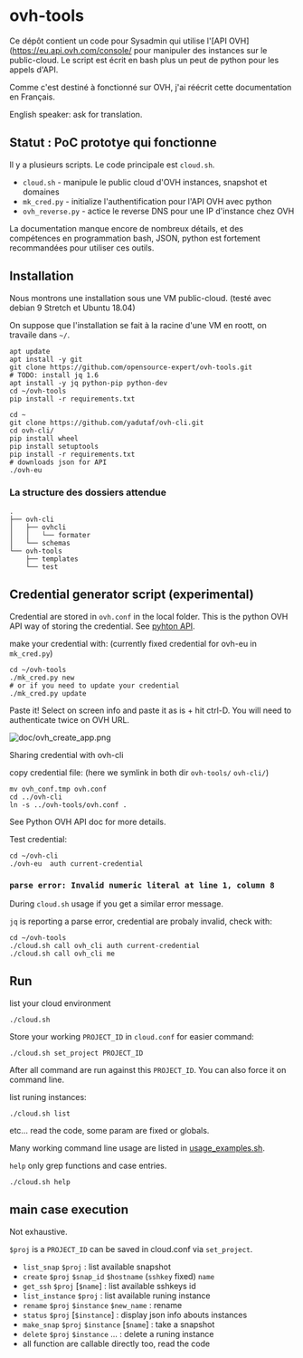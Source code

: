 # ovh-tools

Ce dépôt contient un code pour Sysadmin qui utilise l'[API OVH](https://eu.api.ovh.com/console/ pour manipuler des instances sur le public-cloud. Le script est écrit en bash plus un peut de python pour les appels d'API.

Comme c'est destiné à fonctionné sur OVH, j'ai réécrit cette documentation en Français.

English speaker: ask for translation.

## Statut : PoC prototye qui fonctionne

Il y a plusieurs scripts. Le code principale est `cloud.sh`.

* `cloud.sh` - manipule le public cloud d'OVH instances, snapshot et domaines
* `mk_cred.py` -  initialize l'authentification pour l'API OVH avec python
* `ovh_reverse.py` - actice le reverse DNS pour une IP d'instance chez OVH

La documentation manque encore de nombreux détails, et des compétences en programmation bash, JSON, python est fortement recommandées pour utiliser ces outils.

## Installation

Nous montrons une installation sous une VM public-cloud. (testé avec debian 9 Stretch et Ubuntu 18.04)

On suppose que l'installation se fait à la racine d'une VM en roott, on travaile dans `~/`.

```
apt update
apt install -y git
git clone https://github.com/opensource-expert/ovh-tools.git
# TODO: install jq 1.6
apt install -y jq python-pip python-dev
cd ~/ovh-tools
pip install -r requirements.txt
```

~~~
cd ~
git clone https://github.com/yadutaf/ovh-cli.git
cd ovh-cli/
pip install wheel
pip install setuptools
pip install -r requirements.txt
# downloads json for API
./ovh-eu
~~~

### La structure des dossiers attendue
~~~
.
├── ovh-cli
│   ├── ovhcli
│   │   └── formater
│   └── schemas
└── ovh-tools
    ├── templates
    └── test
~~~

## Credential generator script (experimental)
Credential are stored in `ovh.conf` in the local folder.
This is the python OVH API way of storing the credential. See
[pyhton API](https://github.com/ovh/python-ovh).

make your credential with: (currently fixed credential for ovh-eu
in `mk_cred.py`)

~~~
cd ~/ovh-tools
./mk_cred.py new
# or if you need to update your credential
./mk_cred.py update
~~~

Paste it!
Select on screen info and paste it as is + hit ctrl-D.
You will need to authenticate twice on OVH URL.

![doc/ovh_create_app.png](doc/ovh_create_app.png)

Sharing credential with ovh-cli

copy credential file: (here we symlink in both dir `ovh-tools/` `ovh-cli/`)
~~~
mv ovh_conf.tmp ovh.conf
cd ../ovh-cli
ln -s ../ovh-tools/ovh.conf .
~~~

See Python OVH API doc for more details.

Test credential:

~~~
cd ~/ovh-cli
./ovh-eu  auth current-credential
~~~

### `parse error: Invalid numeric literal at line 1, column 8`
During `cloud.sh` usage if you get a similar error message.

`jq` is reporting a parse error, credential are probaly invalid, check with:

~~~
cd ~/ovh-tools
./cloud.sh call ovh_cli auth current-credential
./cloud.sh call ovh_cli me
~~~

## Run

list your cloud environment
~~~
./cloud.sh
~~~

Store your working `PROJECT_ID` in `cloud.conf` for easier command:

~~~
./cloud.sh set_project PROJECT_ID
~~~

After all command are run against this `PROJECT_ID`. You can also
force it on command line.

list runing instances:
~~~
./cloud.sh list
~~~

etc… read the code, some param are fixed or globals.

Many working command line usage are listed in
[usage_examples.sh](usage_examples.sh).


`help` only grep functions and case entries.
~~~
./cloud.sh help
~~~

## main case execution

Not exhaustive.

`$proj` is a `PROJECT_ID` can be saved in cloud.conf via `set_project`.

* `list_snap` `$proj` : list available snapshot
* `create` `$proj` `$snap_id` `$hostname` (`sshkey` fixed) `name`
* `get_ssh` `$proj` [`$name`] : list available sshkeys id
* `list_instance` `$proj` : list available runing instance
* `rename` `$proj` `$instance` `$new_name` : rename
* `status` `$proj` [`$instance`] : display json info abouts instances
* `make_snap` `$proj` `$instance` [`$name`] : take a snapshot
* `delete` `$proj` `$instance` ... : delete a runing instance
* all function are callable directly too, read the code
